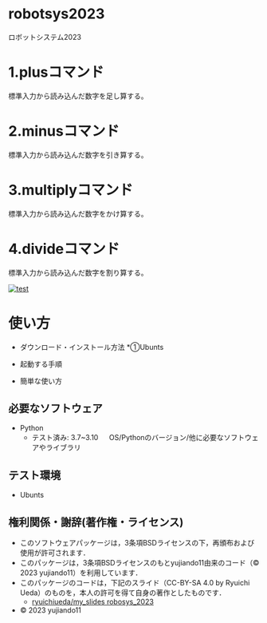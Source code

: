 # robotsys2023
ロボットシステム2023

# 1.plusコマンド      
標準入力から読み込んだ数字を足し算する。
# 2.minusコマンド     
標準入力から読み込んだ数字を引き算する。
# 3.multiplyコマンド　
標準入力から読み込んだ数字をかけ算する。
# 4.divideコマンド　　
標準入力から読み込んだ数字を割り算する。

[![test](https://github.com/yujiando11/robotsys2023/actions/workflows/test.yml/badge.svg)](https://github.com/yujiando11/robotsys2023/actions/workflows/test.yml)

# 使い方
* ダウンロード・インストール方法
    *①Ubunts
* 起動する手順

* 簡単な使い方


## 必要なソフトウェア
* Python
  * テスト済み: 3.7~3.10
　  OS/Pythonのバージョン/他に必要なソフトウェアやライブラリ

## テスト環境
* Ubunts


## 権利関係・謝辞(著作権・ライセンス)

* このソフトウェアパッケージは，3条項BSDライセンスの下，再頒布および使用が許可されます．
* このパッケージは，3条項BSDライセンスのもとyujiando11由来のコード（© 2023 yujiando11）を利用しています．
* このパッケージのコードは，下記のスライド（CC-BY-SA 4.0 by Ryuichi Ueda）のものを，本人の許可を得て自身の著作としたものです．
    * [ryuichiueda/my_slides robosys_2023](https://github.com/ryuichiueda/my_slides/tree/master/robosys_2023)
* © 2023 yujiando11
